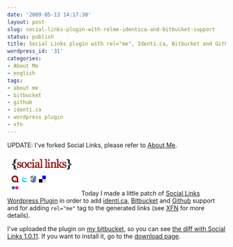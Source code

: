 ```yaml
---
date: '2009-05-13 14:17:30'
layout: post
slug: social-links-plugin-with-relme-identica-and-bitbucket-support
status: publish
title: Social Links plugin with rel="me", Identi.ca, Bitbucket and Github support
wordpress_id: '31'
categories:
- About Me
- english
tags:
- about me
- bitbucket
- github
- identi.ca
- wordpress plugin
- xfn
---
```


UPDATE: I've forked Social Links, please refer to [About Me](/index.php/projects/about-me/).


![Social Links screenshot with Identi.ca and Bitbucket](/assets/images/social_links.png) Today I made a little patch of [Social Links Wordpress Plugin](http://blog.maybe5.com/?page_id=94) in order to add [identi.ca](http://identi.ca), [Bitbucket](http://bitbucket.org) and [Github](http://github.com) support and for adding `rel="me"` tag to the generated links (see [XFN](http://gmpg.org/xfn/) for more details).

I've uploaded the plugin on [my bitbucket](http://bb.alessiocaiazza.info/about-me/), so you can see [the diff with Social Links 1.0.11](http://bb.alessiocaiazza.info/about-me/diff/?diff2=277ec9c01cd6&diff1=ccf8fe183f72). If you want to install it, go to the [download page](http://bb.alessiocaiazza.info/about-me/downloads/).

